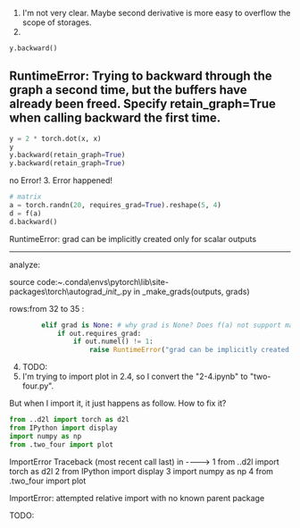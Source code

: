 

<!--
 * @version:
 * @Author: steven
 * @Date: 2020-06-11 21:19:10
 * @LastEditors: steven
 * @LastEditTime: 2020-06-11 22:44:23
 * @Description:
-->
1. I'm not very clear. Maybe second derivative is more easy to overflow the scope of storages.
2.
```python
y.backward()
```
RuntimeError: Trying to backward through the graph a second time, but the buffers have already been freed. Specify retain_graph=True when calling backward the first time.
---
```python
y = 2 * torch.dot(x, x)
y
y.backward(retain_graph=True)
y.backward(retain_graph=True)
```
no Error!
3. Error happened!
```python
# matrix
a = torch.randn(20, requires_grad=True).reshape(5, 4)
d = f(a)
d.backward()
```

RuntimeError: grad can be implicitly created only for scalar outputs

---

analyze:

source code:~\.conda\envs\pytorch\lib\site-packages\torch\autograd\__init__.py in _make_grads(outputs, grads)

rows:from 32 to 35 :
```python
        elif grad is None: # why grad is None? Does f(a) not support matrix?
            if out.requires_grad:
                if out.numel() != 1:
                    raise RuntimeError("grad can be implicitly created only for scalar outputs")
```
4. TODO:
5. I'm trying to import plot in 2.4, so I convert the "2-4.ipynb" to "two-four.py".

But when I import it, it just happens as follow. How to fix it?
```python
from ..d2l import torch as d2l
from IPython import display
import numpy as np
from .two_four import plot
```

ImportError                               Traceback (most recent call last)
 in
----> 1 from ..d2l import torch as d2l
      2 from IPython import display
      3 import numpy as np
      4 from .two_four import plot

ImportError: attempted relative import with no known parent package

TODO:

